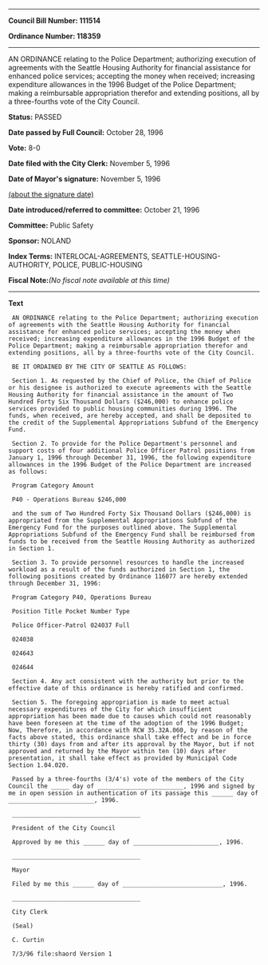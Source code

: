 

********

**Council Bill Number: 111514**
   
**Ordinance Number: 118359**
********

 AN ORDINANCE relating to the Police Department; authorizing execution of agreements with the Seattle Housing Authority for financial assistance for enhanced police services; accepting the money when received; increasing expenditure allowances in the 1996 Budget of the Police Department; making a reimbursable appropriation therefor and extending positions, all by a three-fourths vote of the City Council.

**Status:** PASSED
   
**Date passed by Full Council:** October 28, 1996
   
**Vote:** 8-0
   
**Date filed with the City Clerk:** November 5, 1996
   
**Date of Mayor's signature:** November 5, 1996
   
[(about the signature date)](/~public/approvaldate.htm)
   
   
   
**Date introduced/referred to committee:** October 21, 1996
   
**Committee:** Public Safety
   
**Sponsor:** NOLAND
   
   
**Index Terms:** INTERLOCAL-AGREEMENTS, SEATTLE-HOUSING-AUTHORITY, POLICE, PUBLIC-HOUSING

**Fiscal Note:**_(No fiscal note available at this time)_

********

**Text**
   
```
 AN ORDINANCE relating to the Police Department; authorizing execution of agreements with the Seattle Housing Authority for financial assistance for enhanced police services; accepting the money when received; increasing expenditure allowances in the 1996 Budget of the Police Department; making a reimbursable appropriation therefor and extending positions, all by a three-fourths vote of the City Council.

 BE IT ORDAINED BY THE CITY OF SEATTLE AS FOLLOWS:

 Section 1. As requested by the Chief of Police, the Chief of Police or his designee is authorized to execute agreements with the Seattle Housing Authority for financial assistance in the amount of Two Hundred Forty Six Thousand Dollars ($246,000) to enhance police services provided to public housing communities during 1996. The funds, when received, are hereby accepted, and shall be deposited to the credit of the Supplemental Appropriations Subfund of the Emergency Fund.

 Section 2. To provide for the Police Department's personnel and support costs of four additional Police Officer Patrol positions from January 1, 1996 through December 31, 1996, the following expenditure allowances in the 1996 Budget of the Police Department are increased as follows:

 Program Category Amount

 P40 - Operations Bureau $246,000

 and the sum of Two Hundred Forty Six Thousand Dollars ($246,000) is appropriated from the Supplemental Appropriations Subfund of the Emergency Fund for the purposes outlined above. The Supplemental Appropriations Subfund of the Emergency Fund shall be reimbursed from funds to be received from the Seattle Housing Authority as authorized in Section 1.

 Section 3. To provide personnel resources to handle the increased workload as a result of the funds authorized in Section 1, the following positions created by Ordinance 116077 are hereby extended through December 31, 1996:

 Program Category P40, Operations Bureau

 Position Title Pocket Number Type

 Police Officer-Patrol 024037 Full

 024038

 024643

 024644

 Section 4. Any act consistent with the authority but prior to the effective date of this ordinance is hereby ratified and confirmed.

 Section 5. The foregoing appropriation is made to meet actual necessary expenditures of the City for which insufficient appropriation has been made due to causes which could not reasonably have been foreseen at the time of the adoption of the 1996 Budget; Now, Therefore, in accordance with RCW 35.32A.060, by reason of the facts above stated, this ordinance shall take effect and be in force thirty (30) days from and after its approval by the Mayor, but if not approved and returned by the Mayor within ten (10) days after presentation, it shall take effect as provided by Municipal Code Section 1.04.020.

 Passed by a three-fourths (3/4's) vote of the members of the City Council the _____ day of ________________________, 1996 and signed by me in open session in authentication of its passage this ______ day of ________________________, 1996.

 ____________________________________

 President of the City Council

 Approved by me this ______ day of ________________________, 1996.

 ____________________________________

 Mayor

 Filed by me this ______ day of ____________________________, 1996.

 ____________________________________

 City Clerk

 (Seal)

 C. Curtin

 7/3/96 file:shaord Version 1

```

